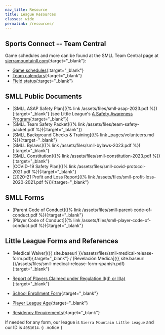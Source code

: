 ```yaml
---
nav_title: Resource
title: League Resources
classes: wide
permalink: /resources/
---
```


## Sports Connect -- Team Central

Game schedules and more can be found at the SMLL Team Central
page at [sierramountainll.com](https://sierramountainll.com){:target="_blank"}:

* [Game schedules](https://www.sierramountainll.com/Default.aspx?tabid=716491){:target="_blank"}
* [Team calendars](https://www.sierramountainll.com/Default.aspx?tabid=716490){:target="_blank"}
* [Field status](https://www.sierramountainll.com/Default.aspx?tabid=1026909){:target="_blank"}


## SMLL Public Documents

* [SMLL ASAP Safety Plan]({% link /assets/files/smll-asap-2023.pdf %}){:target="_blank"} (see
   Little League's [A Safety Awareness Program](https://www.littleleague.org/player-safety/asap/){:target="_blank"})
* [SMLL Team Safety Packet]({% link /assets/files/team-safety-packet.pdf %}){:target="_blank"})
* [SMLL Background Checks &amp; Training]({% link _pages/volunteers.md %}){:target="_blank"}
* [SMLL Bylaws]({% link /assets/files/smll-bylaws-2023.pdf %}){:target="_blank"}
* [SMLL Constitution]({% link /assets/files/smll-constitution-2023.pdf %}){:target="_blank"}
* [COVID-19 Safety Plan]({% link /assets/files/smll-covid-protocol-2021.pdf %}){:target="_blank"}
* [2020-21 Profit and Loss Report]({% link /assets/files/smll-profit-loss-2020-2021.pdf %}){:target="_blank"}


## SMLL Forms

* [Parent Code of Conduct]({% link /assets/files/smll-parent-code-of-conduct.pdf %}){:target="_blank"}
* [Player Code of Conduct]({% link /assets/files/smll-player-code-of-conduct.pdf %}){:target="_blank"}


## Little League Forms and References

* [Medical Waiver]({{ site.baseurl }}/assets/files/smll-medical-release-form.pdf){:target="_blank"} / [Revelaci&oacute;n M&eacute;dica]({{ site.baseurl }}/assets/files/smll-medical-release-form-spanish.pdf){:target="_blank"}
* [Report of Players Claimed under Regulation II(d) or II(a)](https://www.littleleague.org/downloads/regulation-iid/){:target="_blank"}
* [School Enrollment Form](https://www.littleleague.org/downloads/school-enrollment-form/){:target="_blank"}

* [Player League Age](https://www.littleleague.org/play-little-league/determine-league-age/){:target="_blank"}
* [Residency Requirements](https://www.littleleague.org/university/articles/residency-requirements/){:target="_blank"}

If needed for any form, our league is `Sierra Mountain Little League`
and our ID is `4051014`.
{: .notice }
